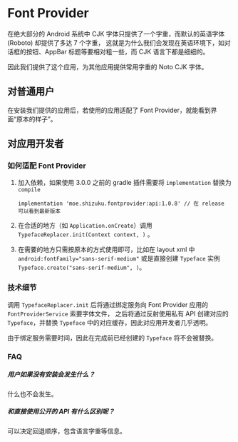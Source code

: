 # Font Provider

在绝大部分的 Android 系统中 CJK 字体只提供了一个字重，而默认的英语字体 (Roboto) 却提供了多达 7 个字重，
这就是为什么我们会发现在英语环境下，如对话框的按钮、AppBar 标题等要相对粗一些，而 CJK 语言下都是细细的。

因此我们提供了这个应用，为其他应用提供常用字重的 Noto CJK 字体。

## 对普通用户
在安装我们提供的应用后，若使用的应用适配了 Font Provider，就能看到界面“原本的样子”。

## 对应用开发者

### 如何适配 Font Provider

1. 加入依赖，如果使用 3.0.0 之前的 gradle 插件需要将 `implementation` 替换为 `compile`
   
   `implementation 'moe.shizuku.fontprovider:api:1.0.8' // 在 release 可以看到最新版本`
   
2. 在合适的地方（如 `Application.onCreate`）调用 `TypefaceReplacer.init(Context context, )` 。

3. 在需要的地方只需按原本的方式使用即可，比如在 layout xml 中 `android:fontFamily="sans-serif-medium"` 
或是直接创建 `Typeface` 实例 `Typeface.create("sans-serif-medium", )`。

### 技术细节

调用 `TypefaceReplacer.init` 后将通过绑定服务向 Font Provider 应用的 `FontProviderService` 索要字体文件，
之后将通过反射使用私有 API 创建对应的 `Typeface`，并替换 `Typeface` 中的对应缓存，因此对应用开发者几乎透明。

由于绑定服务需要时间，因此在完成前已经创建的 `Typeface` 将不会被替换。

### FAQ

##### 用户如果没有安装会发生什么？

什么也不会发生。

##### 和直接使用公开的 API 有什么区别呢？

可以决定回退顺序，包含语言字重等信息。

